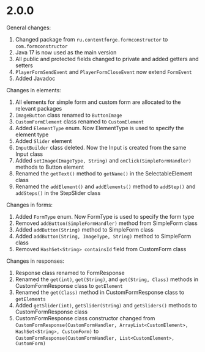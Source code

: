 # 2.0.0

General changes:
1. Changed package from `ru.contentforge.formconstructor` to `com.formconstructor`
2. Java 17 is now used as the main version
3. All public and protected fields changed to private and added getters and setters
4. `PlayerFormSendEvent` and `PlayerFormCloseEvent` now extend `FormEvent`
5. Added Javadoc

Changes in elements:
1. All elements for simple form and custom form are allocated to the relevant packages
2. `ImageButton` class renamed to `ButtonImage`
3. `CustomFormElement` class renamed to `CustomElement`
4. Added `ElementType` enum. Now ElementType is used to specify the element type
5. Added `Slider` element
6. `InputBuilder` class deleted. Now the Input is created from the same Input class
7. Added `setImage(ImageType, String)` and `onClick(SimpleFormHandler)` methods to Button element
8. Renamed the `getText()` method to `getName()` in the SelectableElement class
9. Renamed the `addElement()` and `addElements()` method to `addStep()` and `addSteps()` in the StepSlider class

Changes in forms:
1. Added `FormType` enum. Now FormType is used to specify the form type
2. Removed `addButton(SimpleFormHandler)` method from SimpleForm class
3. Added `addButton(String)` method to SimpleForm class
4. Added `addButton(String, ImageType, String)` method to SimpleForm class
5. Removed `HashSet<String> containsId` field from CustomForm class

Changes in responses:
1. Response class renamed to FormResponse
2. Renamed the `get(int)`, `get(String)`, and `get(String, Class)` methods in CustomFormResponse class to `getElement`
3. Renamed the `get(Class)` method in CustomFormResponse class to `getElements`
4. Added `getSlider(int)`, `getSlider(String)` and `getSliders()` methods to CustomFormResponse class
5. CustomFormResponse class constructor changed from `CustomFormResponse(CustomFormHandler, ArrayList<CustomElement>, HashSet<String>, CustomForm)` to `CustomFormResponse(CustomFormHandler, List<CustomElement>, CustomForm)`
